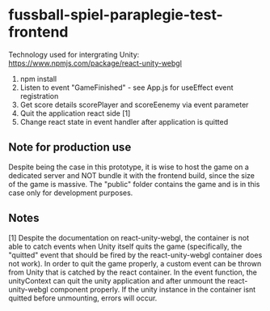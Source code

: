 # fussball-spiel-paraplegie-test-frontend

Technology used for intergrating Unity: https://www.npmjs.com/package/react-unity-webgl

1. npm install
2. Listen to event "GameFinished" - see App.js for useEffect event registration
3. Get score details scorePlayer and scoreEenemy via event parameter
4. Quit the application react side [1]
5. Change react state in event handler after application is quitted

## Note for production use
Despite being the case in this prototype, it is wise to host the game on a dedicated server and NOT bundle it with the frontend build, since the size of the game is massive. The "public" folder contains the game and is in this case only for development purposes.


## Notes
[1] Despite the documentation on react-unity-webgl, the container is not able to catch events when Unity itself quits the game (specifically, the "quitted" event that should be fired by the react-unity-webgl container does not work). In order to quit the game properly, a custom event can be thrown from Unity that is catched by the react container. In the event function, the unityContext can quit the unity application and after unmount the react-unity-webgl component properly. If the unity instance in the container isnt quitted before unmounting, errors will occur.